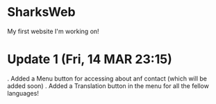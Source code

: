 # SharksWeb
My first website I'm working on!

# Update 1 (Fri, 14 MAR 23:15)
. Added a Menu button for accessing about anf contact (which will be added soon)
. Added a Translation button in the menu for all the fellow languages!
